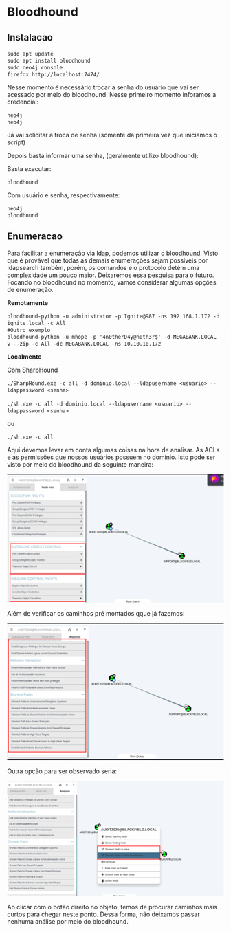 Bloodhound
========================

## Instalacao

    sudo apt update
    sudo apt install bloodhound
    sudo neo4j console
    firefox http://localhost:7474/

Nesse momento é necessário trocar a senha do usuário que vai ser acessado por meio do bloodhound. Nesse primeiro momento inforamos a credencial:
    
    neo4j
    neo4j

Já vai solicitar a troca de senha (somente da primeira vez que iniciamos o script)

Depois basta informar uma senha, (geralmente utilizo bloodhound):

Basta executar:

    bloodhound

Com usuário e senha, respectivamente:

    neo4j
    bloodhound

## Enumeracao 

Para facilitar a enumeração via ldap, podemos utilizar o bloodhound. Visto que é provável que todas as demais enumerações sejam possíveis por ldapsearch também, porém, os comandos e o protocolo detém uma complexidade um pouco maior. Deixaremos essa pesquisa para o futuro. Focando no bloodhound no momento, vamos considerar algumas opções de enumeração.

**Remotamente**

    bloodhound-python -u administrator -p Ignite@987 -ns 192.168.1.172 -d ignite.local -c All
    #Outro exemplo
    bloodhound-python -u mhope -p '4n0therD4y@n0th3r$' -d MEGABANK.LOCAL -v --zip -c All -dc MEGABANK.LOCAL -ns 10.10.10.172

**Localmente**

Com SharpHound

    ./SharpHound.exe -c all -d dominio.local --ldapusername <usuario> --ldappassword <senha>

    ./sh.exe -c all -d dominio.local --ldapusername <usuario> --ldappassword <senha>

ou

    ./sh.exe -c all



Aqui devemos levar em conta algumas coisas na hora de analisar. As ACLs e as permissões que nossos usuários possuem no domínio. Isto pode ser visto por meio do bloodhound da seguinte maneira:

![qownnotes-media-aLRwyW](../.gitbook/assets/qownnotes-media-aLRwyW.png)

Além de verificar os caminhos pré montados qque já fazemos:

![qownnotes-media-GzmGRm](../.gitbook/assets/qownnotes-media-GzmGRm.png)

Outra opção para ser observado seria:

![qownnotes-media-LVuEYt](../.gitbook/assets/qownnotes-media-LVuEYt.png)

Ao clicar com o botão direito no objeto, temos de procurar caminhos mais curtos para chegar neste ponto. Dessa forma, não deixamos passar nenhuma análise por meio do bloodhound.

